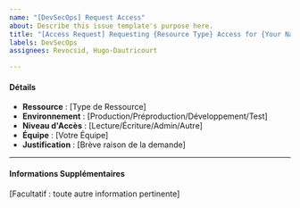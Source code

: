 ```yaml
---
name: "[DevSecOps] Request Access"
about: Describe this issue template's purpose here.
title: "[Access Request] Requesting {Resource Type} Access for {Your Name/Team}"
labels: DevSecOps
assignees: Revocsid, Hugo-Dautricourt

---
```


#### Détails
- **Ressource** : [Type de Ressource]
- **Environnement** : [Production/Préproduction/Développement/Test]
- **Niveau d'Accès** : [Lecture/Écriture/Admin/Autre]
- **Équipe** : [Votre Équipe]
- **Justification** : [Brève raison de la demande]

---

#### Informations Supplémentaires
[Facultatif : toute autre information pertinente]

